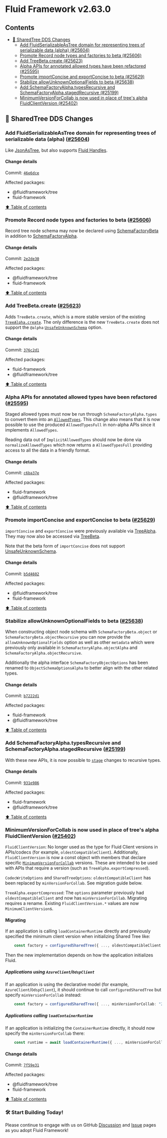 <!-- THIS IS AN AUTOGENERATED FILE. DO NOT EDIT THIS FILE DIRECTLY. -->

# Fluid Framework v2.63.0

## Contents

- [🌳 SharedTree DDS Changes](#-sharedtree-dds-changes)
  - [Add FluidSerializableAsTree domain for representing trees of serializable data (alpha) (#25604)](#add-fluidserializableastree-domain-for-representing-trees-of-serializable-data-alpha-25604)
  - [Promote Record node types and factories to beta (#25606)](#promote-record-node-types-and-factories-to-beta-25606)
  - [Add TreeBeta.create (#25623)](#add-treebetacreate-25623)
  - [Alpha APIs for annotated allowed types have been refactored (#25595)](#alpha-apis-for-annotated-allowed-types-have-been-refactored-25595)
  - [Promote importConcise and exportConcise to beta (#25629)](#promote-importconcise-and-exportconcise-to-beta-25629)
  - [Stabilize allowUnknownOptionalFields to beta (#25638)](#stabilize-allowunknownoptionalfields-to-beta-25638)
  - [Add SchemaFactoryAlpha.typesRecursive and SchemaFactoryAlpha.stagedRecursive (#25199)](#add-schemafactoryalphatypesrecursive-and-schemafactoryalphastagedrecursive-25199)
  - [MinimumVersionForCollab is now used in place of tree's alpha FluidClientVersion (#25402)](#minimumversionforcollab-is-now-used-in-place-of-trees-alpha-fluidclientversion-25402)

## 🌳 SharedTree DDS Changes

### Add FluidSerializableAsTree domain for representing trees of serializable data (alpha) ([#25604](https://github.com/microsoft/FluidFramework/issues/25604))

Like [JsonAsTree](https://fluidframework.com/docs/api/tree/jsonastree-namespace/), but also supports [Fluid Handles](https://fluidframework.com/docs/concepts/handles).

#### Change details

Commit: [`46e6dce`](https://github.com/microsoft/FluidFramework/commit/46e6dce6c19ce97097c888fed0d139f66e8a91d3)

Affected packages:

- @fluidframework/tree
- fluid-framework

[⬆️ Table of contents](#contents)

### Promote Record node types and factories to beta ([#25606](https://github.com/microsoft/FluidFramework/issues/25606))

Record tree node schema may now be declared using [SchemaFactoryBeta](https://fluidframework.com/docs/api/tree/schemafactorybeta-class) in addition to [SchemaFactoryAlpha](https://fluidframework.com/docs/api/tree/schemafactoryalpha-class).

#### Change details

Commit: [`2e2de30`](https://github.com/microsoft/FluidFramework/commit/2e2de3050d39469a23f1dace8a10a30cbaf3603a)

Affected packages:

- @fluidframework/tree
- fluid-framework

[⬆️ Table of contents](#contents)

### Add TreeBeta.create ([#25623](https://github.com/microsoft/FluidFramework/issues/25623))

Adds `TreeBeta.create`, which is a more stable version of the existing [`TreeAlpha.create`](https://fluidframework.com/docs/api/tree/treealpha-interface#create-methodsignature). The only difference is the new `TreeBeta.create` does not support the `@alpha` [`UnsafeUnknownSchema`](https://fluidframework.com/docs/api/tree/unsafeunknownschema-typealias) option.

#### Change details

Commit: [`376c2d1`](https://github.com/microsoft/FluidFramework/commit/376c2d1591b96b501704a55e06a988f3c44d9ba4)

Affected packages:

- fluid-framework
- @fluidframework/tree

[⬆️ Table of contents](#contents)

### Alpha APIs for annotated allowed types have been refactored ([#25595](https://github.com/microsoft/FluidFramework/issues/25595))

Staged allowed types must now be run through `SchemaFactoryAlpha.types` to convert them into an [`AllowedTypes`](https://fluidframework.com/docs/api/tree/allowedtypes-typealias). This change also means that it is now possible to use the produced `AllowedTypesFull` in non-alpha APIs since it implements `AllowedTypes`.

Reading data out of `ImplicitAllowedTypes` should now be done via `normalizeAllowedTypes` which now returns a `AllowedTypesFull` providing access to all the data in a friendly format.

#### Change details

Commit: [`c6ba37e`](https://github.com/microsoft/FluidFramework/commit/c6ba37e2b0afb99184ea76916e80ff2cd7fc5437)

Affected packages:

- fluid-framework
- @fluidframework/tree

[⬆️ Table of contents](#contents)

### Promote importConcise and exportConcise to beta ([#25629](https://github.com/microsoft/FluidFramework/issues/25629))

`importConcise` and `exportConcise` were previously available via [TreeAlpha](https://fluidframework.com/docs/api/tree/treealpha-interface). They may now also be accessed via [TreeBeta](https://fluidframework.com/docs/api/tree/treebeta-interface).

Note that the beta form of `importConcise` does not support [UnsafeUnknownSchema](https://fluidframework.com/docs/api/fluid-framework/unsafeunknownschema-typealias).

#### Change details

Commit: [`b5d4602`](https://github.com/microsoft/FluidFramework/commit/b5d46025ef12e71b7fdadfdf91fb54fe409e8ba8)

Affected packages:

- @fluidframework/tree
- fluid-framework

[⬆️ Table of contents](#contents)

### Stabilize allowUnknownOptionalFields to beta ([#25638](https://github.com/microsoft/FluidFramework/issues/25638))

When constructing object node schema with `SchemaFactoryBeta.object` or `SchemaFactoryBeta.objectRecursive` you can now provide the `allowUnknownOptionalFields` option as well as other `metadata` which were previously only available in `SchemaFactoryAlpha.objectAlpha` and `SchemaFactoryAlpha.objectRecursive`.

Additionally the alpha interface `SchemaFactoryObjectOptions` has been renamed to `ObjectSchemaOptionsAlpha` to better align with the other related types.

#### Change details

Commit: [`b7222d1`](https://github.com/microsoft/FluidFramework/commit/b7222d147568ddfeac30babba583c6af314c94cd)

Affected packages:

- fluid-framework
- @fluidframework/tree

[⬆️ Table of contents](#contents)

### Add SchemaFactoryAlpha.typesRecursive and SchemaFactoryAlpha.stagedRecursive ([#25199](https://github.com/microsoft/FluidFramework/issues/25199))

With these new APIs, it is now possible to [`stage`](https://fluidframework.com/docs/api/fluid-framework/schemafactoryalpha-class#staged-property) changes to recursive types.

#### Change details

Commit: [`931e986`](https://github.com/microsoft/FluidFramework/commit/931e986d772950091175be35d581a4cb8952b527)

Affected packages:

- fluid-framework
- @fluidframework/tree

[⬆️ Table of contents](#contents)

### MinimumVersionForCollab is now used in place of tree's alpha FluidClientVersion ([#25402](https://github.com/microsoft/FluidFramework/issues/25402))

`FluidClientVersion`: No longer used as the type for Fluid Client versions in APIs/codecs (for example, `oldestCompatibleClient`). Additionally, `FluidClientVersion` is now a const object with members that declare specific [`MinimumVersionForCollab`](https://fluidframework.com/docs/api/runtime-definitions/minimumversionforcollab-typealias) versions. These are intended to be used with APIs that require a version (such as `TreeAlpha.exportCompressed`).

`CodecWriteOptions` and `SharedTreeOptions`: `oldestCompatibleClient` has been replaced by `minVersionForCollab`. See migration guide below.

`TreeAlpha.exportCompressed`: The `options` parameter previously had `oldestCompatibleClient` and now has `minVersionForCollab`. Migrating requires a rename. Existing `FluidClientVersion.*` values are now `MinimumClientVersion`s.

#### Migrating

If an application is calling `loadContainerRuntime` directly and previously specified the minimum client version when initializing Shared Tree like:

```ts
    const factory = configuredSharedTree({ ..., oldestCompatibleClient: FluidClientVersion.v2_52 });
```

Then the new implementation depends on how the application initializes Fluid.

##### Applications using `AzureClient`/`OdspClient`

If an application is using the declarative model (for example, `AzureClient`/`OdspClient`), it should continue to call `configuredSharedTree` but specify `minVersionForCollab` instead:

```ts
    const factory = configuredSharedTree({ ..., minVersionForCollab: "2.52.0" });
```

##### Applications calling `loadContainerRuntime`

If an application is initializing the `ContainerRuntime` directly, it should now specify the `minVersionForCollab` there:

```ts
    const runtime = await loadContainerRuntime({ ..., minVersionForCollab: "2.52.0" });
```

#### Change details

Commit: [`7f59e31`](https://github.com/microsoft/FluidFramework/commit/7f59e313f0bccb78ede0d44ea5aa57a63edbf6e9)

Affected packages:

- @fluidframework/tree
- fluid-framework

[⬆️ Table of contents](#contents)

### 🛠️ Start Building Today!

Please continue to engage with us on GitHub [Discussion](https://github.com/microsoft/FluidFramework/discussions) and [Issue](https://github.com/microsoft/FluidFramework/issues) pages as you adopt Fluid Framework!
